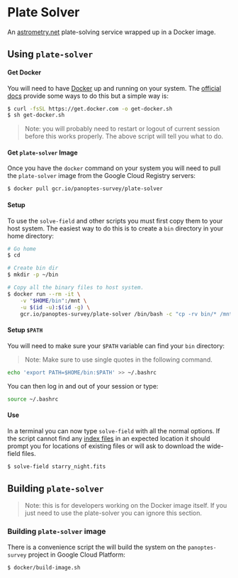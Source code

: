 Plate Solver
============

An [astrometry.net](http://astrometry.net/) plate-solving service wrapped up in a Docker
image.

## Using `plate-solver`

#### Get Docker
You will need to have [Docker](https://www.docker.com) up and running on your system.
The [official docs](https://www.docker.com/get-started) provide some ways to do this
but a simple way is:

```bash
$ curl -fsSL https://get.docker.com -o get-docker.sh
$ sh get-docker.sh
```

> Note: you will probably need to restart or logout of current session before this
works properly. The above script will tell you what to do.

#### Get `plate-solver` Image

Once you have the `docker` command on your system you will need to pull the `plate-solver`
image from the Google Cloud Registry servers:

```bash
$ docker pull gcr.io/panoptes-survey/plate-solver
```

#### Setup

To use the `solve-field` and other scripts you must first copy them to your host system.
The easiest way to do this is to create a `bin` directory in your home directory:

```bash
# Go home
$ cd

# Create bin dir
$ mkdir -p ~/bin

# Copy all the binary files to host system.
$ docker run --rm -it \
    -v "$HOME/bin":/mnt \
    -u $(id -u):$(id -g) \
    gcr.io/panoptes-survey/plate-solver /bin/bash -c "cp -rv bin/* /mnt/"
```

#### Setup `$PATH`

You will need to make sure your `$PATH` variable can find your `bin` directory:

> Note: Make sure to use single quotes in the following command.

```bash
echo 'export PATH=$HOME/bin:$PATH' >> ~/.bashrc
```

You can then log in and out of your session or type:

```bash
source ~/.bashrc
```

#### Use

In a terminal you can now type `solve-field` with all the normal options. If the
script cannot find any [index files](http://astrometry.net/doc/readme.html#getting-index-files) 
in an expected location it should prompt you for locations of existing files or will ask to 
download the wide-field files.

```bash
$ solve-field starry_night.fits
```

## Building `plate-solver`

> Note: this is for developers working on the Docker image itself. If you just need
to use the plate-solver you can ignore this section.

### Building `plate-solver` image

There is a convenience script the will build the system on the `panoptes-survey` project
in Google Cloud Platform:

```bash
$ docker/build-image.sh
```
